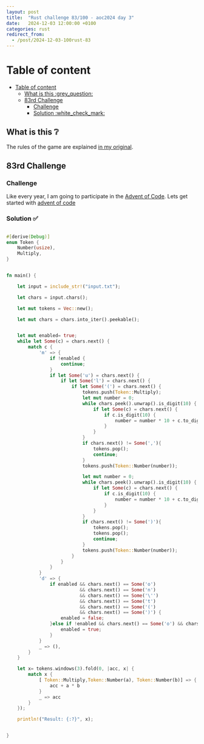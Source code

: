 ```yaml
---
layout: post
title:  "Rust challenge 83/100 - aoc2024 day 3"
date:   2024-12-03 12:00:00 +0100
categories: rust
redirect_from:
  - /post/2024-12-03-100rust-83
---
```



#  Table of content
- [Table of content](#table-of-content)
  - [What is this :grey\_question:](#what-is-this-grey_question)
  - [83rd Challenge](#83rd-challenge)
    - [Challenge](#challenge)
    - [Solution :white\_check\_mark:](#solution-white_check_mark)

## What is this :grey_question: 

The rules of the game are explained [in my original](https://maebli.github.io/rust/2021/10/18/100rust.html). 

## 83rd Challenge
### Challenge

Like every year, I am going to participate in the [Advent of Code](https://adventofcode.com/). 
Lets get started with [advent of code](https://adventofcode.com/2024/day/3)

### Solution :white_check_mark:

```rust

#[derive(Debug)]
enum Token {
    Number(usize),
    Multiply,
}


fn main() {

    let input = include_str!("input.txt");

    let chars = input.chars();

    let mut tokens = Vec::new();

    let mut chars = chars.into_iter().peekable();


    let mut enabled= true;
    while let Some(c) = chars.next() {
        match c {
            'm' => {
                if !enabled {
                    continue;
                }
                if let Some('u') = chars.next() {
                    if let Some('l') = chars.next() {
                        if let Some('(') = chars.next() {
                            tokens.push(Token::Multiply);
                            let mut number = 0; 
                            while chars.peek().unwrap().is_digit(10) {
                                if let Some(c) = chars.next() {
                                    if c.is_digit(10) {
                                        number = number * 10 + c.to_digit(10).unwrap() as usize;
                                    }
                                }
                            }
                            if chars.next() != Some(','){
                                tokens.pop();
                                continue;
                            }
                            tokens.push(Token::Number(number));

                            let mut number = 0;
                            while chars.peek().unwrap().is_digit(10) {
                                if let Some(c) = chars.next() {
                                    if c.is_digit(10) {
                                        number = number * 10 + c.to_digit(10).unwrap() as usize;
                                    }
                                }
                            }
                            if chars.next() != Some(')'){
                                tokens.pop();
                                tokens.pop();
                                continue;
                            }
                            tokens.push(Token::Number(number));
                        }
                    }
                }
            }
            'd' => {
                if enabled && chars.next() == Some('o') 
                           && chars.next() == Some('n') 
                           && chars.next() == Some('\'')
                           && chars.next() == Some('t') 
                           && chars.next() == Some('(') 
                           && chars.next() == Some(')') {
                    enabled = false;
                }else if !enabled && chars.next() == Some('o') && chars.next() == Some('(') && chars.next() == Some(')') {
                    enabled = true;
                }
            }
            _ => (),
        }
    }

    let x= tokens.windows(3).fold(0, |acc, x| {
        match x {
            [ Token::Multiply,Token::Number(a), Token::Number(b)] => {
                acc + a * b
            }
            _ => acc
        }
    });

    println!("Result: {:?}", x);


}

```


